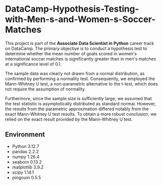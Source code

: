 # DataCamp-Hypothesis-Testing-with-Men-s-and-Women-s-Soccer-Matches

This project is part of the **Associate Data Scientist in Python** career track on DataCamp. The primary objective is to conduct a hypothesis test to determine whether the mean number of goals scored in women's international soccer matches is significantly greater than in men's matches at a significance level of 0.1.

The sample data was clearly not drawn from a normal distribution, as confirmed by performing a normality test. Consequently, we employed the Mann-Whitney U test, a non-parametric alternative to the t-test, which does not require the assumption of normality.

Furthermore, since the sample size is sufficiently large, we assumed that the test statistic is asymptotically distributed as standard normal. However, the results from the parametric approximation differed notably from the exact Mann-Whitney U test results. To obtain a more robust conclusion, we relied on the exact result provided by the Mann-Whitney U test.

## Environment

- Python 3.12.7
- pandas 2.2.2
- numpy 1.26.4
- seaborn 0.13.2
- matplotlib 3.9.2
- scipy 1.14.1
- pingouin 0.5.5
